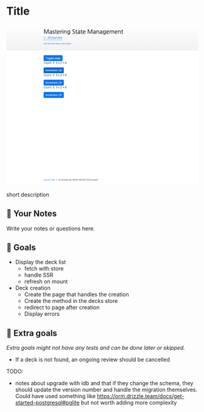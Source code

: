 # Title

<picture>
  <source srcset="./.internal/screenshot-dark.png" media="(prefers-color-scheme: dark)">
  <img src="./.internal/screenshot-light.png">
</picture>

short description

## 📝 Your Notes

Write your notes or questions here.

## 🎯 Goals

- Display the deck list
  - fetch with store
  - handle SSR
  - refresh on mount
- Deck creation
  - Create the page that handles the creation
  - Create the method in the decks store
  - redirect to page after creation
  - Display errors

## 💪 Extra goals

_Extra goals might not have any tests and can be done later or skipped._

- If a deck is not found, an ongoing review should be cancelled

TODO:

- notes about upgrade with idb and that if they change the schema, they should update the version number and handle the
  migration themselves. Could have used something like https://orm.drizzle.team/docs/get-started-postgresql#pglite but
  not worth adding more complexity
